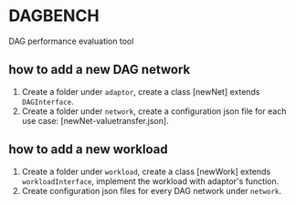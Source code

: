 # DAGBENCH

DAG performance evaluation tool

## how to add a new DAG network
1. Create a folder under `adaptor`, create a class [newNet] extends `DAGInterface`. 
2. Create a folder under `network`, create a configuration json file for each use case: [newNet-valuetransfer.json].

## how to add a new workload

1. Create a folder under `workload`, create a class [newWork] extends `workloadInterface`, implement the workload with adaptor's function.
2. Create configuration json files for every DAG network under `network`.